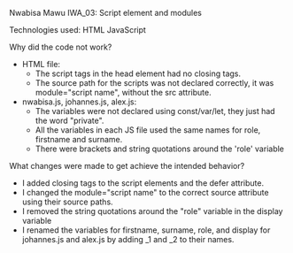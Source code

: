 Nwabisa Mawu IWA_03: Script element and modules

Technologies used: HTML JavaScript

Why did the code not work?
 - HTML file:
   - The script tags in the head element had no closing tags.
   - The source path for the scripts was not declared correctly, it was module="script name", without the src attribute.
- nwabisa.js, johannes.js,  alex.js:
   - The variables were not declared using const/var/let, they just had the word "private".
   - All the variables in each JS file used the same names for role, firstname and surname.
   - There were brackets and string quotations around the 'role' variable

What changes were made to get achieve the intended behavior?
 - I added closing tags to the script elements and the defer attribute.
 - I changed the module="script name" to the correct source attribute using their source paths.
 - I removed the string quotations around the "role" variable in the display variable
 - I renamed the variables for firstname, surname, role, and display for johannes.js and alex.js by adding _1 and _2 to their names.